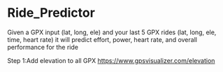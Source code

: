 # Ride_Predictor
Given a GPX input (lat, long, ele) and your last 5 GPX rides (lat, long, ele, time, heart rate) it will predict effort, power, heart rate, and overall performance for the ride


Step 1:Add elevation to all GPX
https://www.gpsvisualizer.com/elevation
